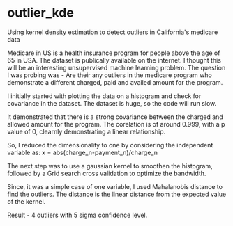 # outlier_kde
Using kernel density estimation to detect outliers in California's medicare data

Medicare in US is a health insurance program for people above the age of 65 in USA. The dataset is publically available on the internet. I thought this will be an interesting unsupervised machine learning problem. 
The question I was probing was - Are their any outliers in the medicare program who demonstrate a different charged, paid and availed amount for the program. 

I initially started with plotting the data on a histogram and check for covariance in the dataset. The dataset is huge, so the code will run slow. 

It demonstrated that there is a strong covariance between the charged and allowed amount for the program. The corelation is of around 0.999, with a p value of 0, clearnly demonstrating a linear relationship. 

So, I reduced the dimensionality to one by considering the independent variable as: x = abs(charge_n-payment_n)/charge_n

The next step was to use a gaussian kernel to smoothen the histogram, followed by a Grid search cross validation to optimize the bandwidth. 

Since, it was a simple case of one variable, I used Mahalanobis distance to find the outliers. The distance is the linear distance from the expected value of the kernel. 

Result - 4 outliers with 5 sigma confidence level. 
